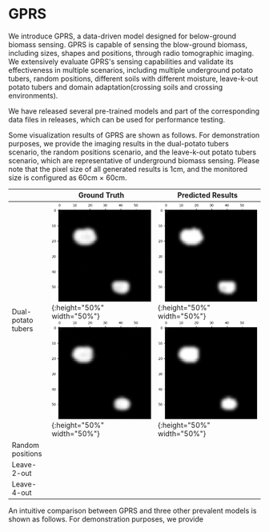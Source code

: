 # GPRS
We introduce GPRS, a data-driven model designed for below-ground biomass sensing. GPRS is capable of sensing the blow-ground biomass, including sizes, shapes and positions, through radio tomographic imaging. We extensively evaluate GPRS's sensing capabilities and validate its effectiveness in multiple scenarios, including multiple underground potato tubers, random positions, different soils with different moisture, leave-k-out potato tubers and domain adaptation(crossing soils and crossing environments). 

We have released several pre-trained models and part of the corresponding data files in releases, which can be used for performance testing. 

Some visualization results of GPRS are shown as follows. For demonstration purposes, we provide the imaging results in the dual-potato tubers scenario, the random positions scenario, and the leave-k-out potato tubers scenario, which are representative of underground biomass sensing. Please note that the pixel size of all generated results is 1cm, and the monitored size is configured as 60cm $\times$ 60cm. 

|               | Ground Truth |Predicted Results|
| ------------- | -------------| -------------   |
|Dual-potato tubers|![](https://github.com/IPSN2024/GPRS/blob/main/Img/double_3.png){:height="50%" width="50%"}  ![](https://github.com/IPSN2024/GPRS/blob/main/Img/double_4.png){:height="50%" width="50%"}|![](https://github.com/IPSN2024/GPRS/blob/main/Img/double_3_g.png){:height="50%" width="50%"}  ![](https://github.com/IPSN2024/GPRS/blob/main/Img/double_4_g.png){:height="50%" width="50%"}|
|Random positions| | |
|Leave-2-out| | |
|Leave-4-out| | |


An intuitive comparison between GPRS and three other prevalent models is shown as follows. For demonstration purposes, we provide 
